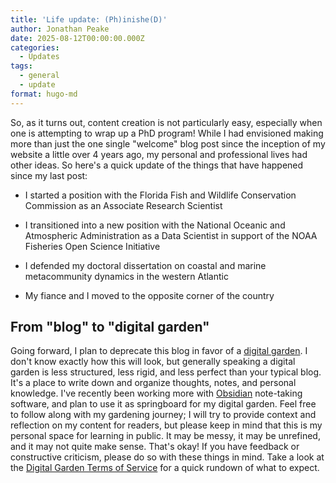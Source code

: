 ```yaml
---
title: 'Life update: (Ph)inishe(D)'
author: Jonathan Peake
date: 2025-08-12T00:00:00.000Z
categories:
  - Updates
tags:
  - general
  - update
format: hugo-md
---
```



So, as it turns out, content creation is not particularly easy, especially when one is attempting to wrap up a PhD program! While I had envisioned making more than just the one single "welcome" blog post since the inception of my website a little over 4 years ago, my personal and professional lives had other ideas. So here's a quick update of the things that have happened since my last post:

-   I started a position with the Florida Fish and Wildlife Conservation Commission as an Associate Research Scientist

-   I transitioned into a new position with the National Oceanic and Atmospheric Administration as a Data Scientist in support of the NOAA Fisheries Open Science Initiative

-   I defended my doctoral dissertation on coastal and marine metacommunity dynamics in the western Atlantic

-   My fiance and I moved to the opposite corner of the country

## From "blog" to "digital garden"

Going forward, I plan to deprecate this blog in favor of a [digital garden](https://maggieappleton.com/garden-history). I don't know exactly how this will look, but generally speaking a digital garden is less structured, less rigid, and less perfect than your typical blog. It's a place to write down and organize thoughts, notes, and personal knowledge. I've recently been working more with [Obsidian](https://obsidian.md/) note-taking software, and plan to use it as springboard for my digital garden. Feel free to follow along with my gardening journey; I will try to provide context and reflection on my content for readers, but please keep in mind that this is my personal space for learning in public. It may be messy, it may be unrefined, and it may not quite make sense. That's okay! If you have feedback or constructive criticism, please do so with these things in mind. Take a look at the [Digital Garden Terms of Service](https://www.swyx.io/digital-garden-tos) for a quick rundown of what to expect.
